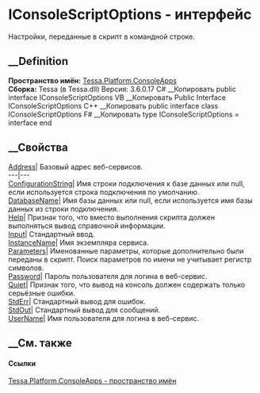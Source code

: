 # IConsoleScriptOptions - интерфейс
Настройки, переданные в скрипт в командной строке.
## __Definition
 **Пространство имён:**
[Tessa.Platform.ConsoleApps](N_Tessa_Platform_ConsoleApps.htm)  
 **Сборка:** Tessa (в Tessa.dll) Версия: 3.6.0.17
C# __Копировать
     public interface IConsoleScriptOptions
VB __Копировать
     Public Interface IConsoleScriptOptions
C++ __Копировать
     public interface class IConsoleScriptOptions
F# __Копировать
     type IConsoleScriptOptions = interface end
##  __Свойства
[Address](P_Tessa_Platform_ConsoleApps_IConsoleScriptOptions_Address.htm)|
Базовый адрес веб-сервисов.  
---|---  
[ConfigurationString](P_Tessa_Platform_ConsoleApps_IConsoleScriptOptions_ConfigurationString.htm)|
Имя строки подключения к базе данных или null, если используется строка
подключения по умолчанию.  
[DatabaseName](P_Tessa_Platform_ConsoleApps_IConsoleScriptOptions_DatabaseName.htm)|
Имя базы данных или null, если используется имя базы данных из строки
подключения.  
[Help](P_Tessa_Platform_ConsoleApps_IConsoleScriptOptions_Help.htm)|  Признак
того, что вместо выполнения скрипта должен выполняться вывод справочной
информации.  
[Input](P_Tessa_Platform_ConsoleApps_IConsoleScriptOptions_Input.htm)|
Стандартный ввод.  
[InstanceName](P_Tessa_Platform_ConsoleApps_IConsoleScriptOptions_InstanceName.htm)|
Имя экземпляра сервиса.  
[Parameters](P_Tessa_Platform_ConsoleApps_IConsoleScriptOptions_Parameters.htm)|
Именованные параметры, которые дополнительно были переданы в скрипт. Поиск
параметров по имени не учитывает регистр символов.  
[Password](P_Tessa_Platform_ConsoleApps_IConsoleScriptOptions_Password.htm)|
Пароль пользователя для логина в веб-сервис.  
[Quiet](P_Tessa_Platform_ConsoleApps_IConsoleScriptOptions_Quiet.htm)|
Признак того, что вывод на консоль должен содержать только серьёзные ошибки.  
[StdErr](P_Tessa_Platform_ConsoleApps_IConsoleScriptOptions_StdErr.htm)|
Стандартный вывод для ошибок.  
[StdOut](P_Tessa_Platform_ConsoleApps_IConsoleScriptOptions_StdOut.htm)|
Стандартный вывод для сообщений.  
[UserName](P_Tessa_Platform_ConsoleApps_IConsoleScriptOptions_UserName.htm)|
Имя пользователя для логина в веб-сервис.  
## __См. также
#### Ссылки
[Tessa.Platform.ConsoleApps - пространство
имён](N_Tessa_Platform_ConsoleApps.htm)
